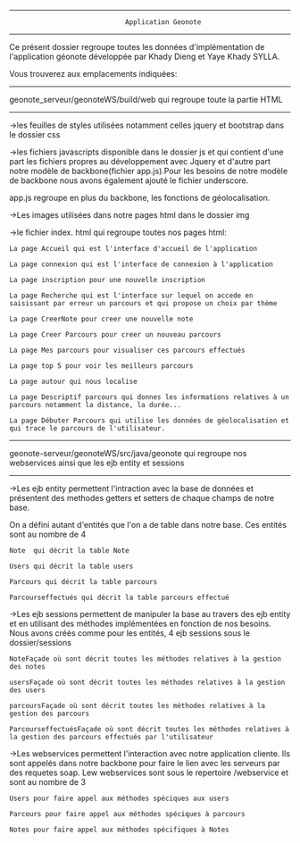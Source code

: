 *****************************************************************************************************************************************************************
								 Application Geonote

****************************************************************************************************************************************************************






Ce présent dossier regroupe toutes les données d'implémentation de l'application géonote développée par Khady Dieng et Yaye Khady SYLLA.




Vous trouverez aux emplacements indiquées:


******************************************************************************************************************************************************************
						
geonote_serveur/geonoteWS/build/web qui regroupe toute la partie HTML

******************************************************************************************************************************************************************

->les feuilles de styles utilisées notamment celles jquery et bootstrap dans le dossier css

->les fichiers javascripts disponible dans le dossier js et qui contient d'une part les fichiers propres au développement avec Jquery et d'autre part notre modèle de backbone(fichier app.js).Pour les besoins de notre modèle de backbone nous avons également ajouté le fichier underscore. 

app.js regroupe en plus du backbone, les fonctions de géolocalisation.

->Les images utilisées dans notre pages html dans le dossier img

->le fichier index. html qui regroupe toutes nos pages html:

	La page Accueil qui est l'interface d'accueil de l'application 
		 
	La page connexion qui est l'interface de connexion à l'application
	
	La page inscription pour une nouvelle inscription 
	
	La page Recherche qui est l'interface sur lequel on accede en saisissant par erreur un parcours et qui propose un choix par thème

	La page CreerNote pour creer une nouvelle note

	La page Creer Parcours pour creer un nouveau parcours 
 
	La page Mes parcours pour visualiser ces parcours effectués 

	La page top 5 pour voir les meilleurs parcours 

	La page autour qui nous localise

	La page Descriptif parcours qui donnes les informations relatives à un parcours notamment la distance, la durée...
	
	La page Débuter Parcours qui utilise les données de géolocalisation et qui trace le parcours de l'utilisateur.


******************************************************************************************************************************************************

geonote-serveur/geonoteWS/src/java/geonote qui regroupe nos webservices ainsi que les ejb entity et sessions 

******************************************************************************************************************************************************

->Les ejb entity permettent l'intraction avec la base de données et présentent des methodes getters et setters de chaque champs de notre base. 

On a défini autant d'entités que l'on a de table dans notre base. Ces entités sont au nombre de 4 


	Note  qui décrit la table Note

	Users qui décrit la table users 

	Parcours qui décrit la table parcours 

	Parcourseffectués qui décrit la table parcours effectué


->Les ejb sessions permettent de manipuler la base au travers des ejb entity et en utilisant des méthodes implémentées en fonction de nos besoins. Nous avons créés comme pour les entités, 4 ejb sessions sous le dossier/sessions

	NoteFaçade où sont décrit toutes les méthodes relatives à la gestion des notes

	usersFaçade où sont décrit toutes les méthodes relatives à la gestion des users

	parcoursFaçade où sont décrit toutes les méthodes relatives à la gestion des parcours

	ParcourseffectuésFaçade où sont décrit toutes les méthodes relatives à la gestion des parcours effectués par l'utilisateur
 

->Les webservices permettent l'interaction avec notre application cliente. Ils sont appelés dans notre backbone pour faire le lien avec les serveurs par des requetes soap. Lew webservices sont sous le repertoire /webservice et sont au nombre de 3

	Users pour faire appel aux méthodes spéciques aux users 

	Parcours pour faire appel aux méthodes spéciques à parcours

	Notes pour faire appel aux méthodes spécifiques à Notes
